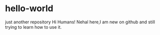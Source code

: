 # hello-world
just another repository
Hi Humans!
Nehal here,I am new on github and still trying to learn how to use it.
